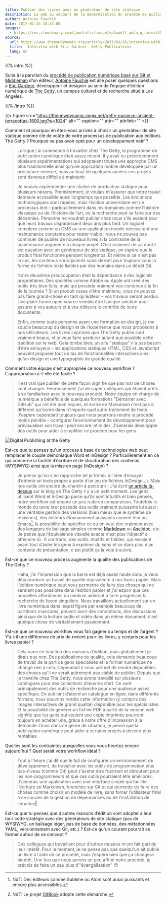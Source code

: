```yaml
---
title: Publier des livres avec un générateur de site statique
description: Le web au secours de la modernisation du procéde de publication de livres numériques et papier.
author: Antoine Fauchié
date: 2017-01-23 15:37:00
images:
  - https://res.cloudinary.com/jamstatic/image/upload/f_auto,q_auto/v1523364540/eric_ruth_greg_1009_1200.jpg
source:
  url: https://www.thenewdynamic.org/article/2017/01/26/interview-with-eric-gardner-getty/
  title:  Interview with Eric Gardner, Getty Publications
  lang: en
---
```


{{% intro %}}

Suite à la parution du [procédé de publication numérique basé sur Git et Middleman](http://blogs.getty.edu/iris/an-editors-view-of-digital-publishing/)
d’un éditeur, [Antoine Fauchié](https://www.quaternum.net/) est allé poser
quelques questions à [Eric Gardner](http://egardner.github.io/), développeur et
designer au sein de l’équipe d’édition numérique de [The Getty](https://getty.edu/), 
un campus culturel et de recherche situé à Los Angeles.

{{% /intro %}}

{{< figure
src="https://thenewdynamic.imgix.net/getty-museum-ancient-terracottas-1600.jpg?w=1024"
alt="" caption="" attr="" attrlink="" >}}

Comment et pourquoi en êtes-vous arrivés à choisir un générateur de site
statique comme clé de voûte de votre processus de publication aux éditions The
Getty ? Pourquoi ne pas avoir opté pour un développement natif ? 

> Lorsque j'ai commencé à travailler chez The Getty, le programme de publication
> numérique était assez récent. Il y avait eu précédemment plusieurs
> expérimentations qui adoptaient toutes une approche CMS plus traditionnelle
> ainsi qu'une application mobile développée par un prestataire externe, mais au
> bout de quelques années ces projets sont devenus difficile à maintenir.
> 
> Je voulais expérimenter une chaîne de production statique pour plusieurs
> raisons. Premièrement, je voulais m'assurer que notre travail demeure accessible
> aussi longtemps que possible. Les évolutions technologiques sont rapides, mais
> l’édition universitaire est un processus lent – particulièrement dans les
> domaines comme l’histoire classique ou de l’histoire de l’art, où la recherche
> peut se faire sur des décennies. Personne ne voudrait publier chez nous s'ils
> avaient peur que leurs travaux disparaissent deux ans plus tard. Un logiciel
> complexe comme un CMS ou une application mobile nécessitent une maintenance
> constante pour rester viable ; vous ne pouvez pas continuer de publier de
> nouveaux livres si la contrainte de la maintenance augmente à chaque projet.
> C’est vraiment de ça dont il est question avec un générateur de site statique,
> on espère que le produit final fonctionne pendant longtemps. Et même si ce n'est
> pas le cas, les contenus sous-jacents subsisteront pour toujours sous la forme
> de fichiers texte lisibles par des humains dans un dépôt Git.
> 
> Notre deuxième préoccupation était la dépendance à des logiciels propriétaires.
> Des sociétés comme Adobe ou Apple ont créé des outils très bien faits, mais qui
> possède vraiment vos contenus à la fin de la journée ? Si un produit cesse
> d’être maintenu, vous ne pouvez pas faire grand-chose en tant qu'éditeur – vos
> travaux seront perdus. Une plate-forme open source semble être l’unique solution
> pour assurer à vos auteurs et à vos éditeurs le contrôle de leurs documents.
> 
> Enfin, comme toute personne ayant une formation en design, je me soucie beaucoup
> du design et de l’expérience que nous proposons à nos utilisateurs. Les livres
> imprimés que The Getty publie sont vraiment beaux, et je veux faire perdurer
> autant que possible cette tradition sur le web. Cela tombe bien, un site
> "statique" n'a pas besoin d’être ennuyeux – les applications statiques HTML, CSS
> et JavaScript peuvent proposer tout un tas de fonctionnalités interactives ainsi
> qu’un design et une typographie de grande qualité.

Comment votre équipe s'est appropriée ce nouveau workflow ? L'appropriation
a-t-elle été facile ?

> Il est vrai que publier de cette façon signifie que pas mal de choses vont
> changer. Heureusement j'ai de super collègues qui étaient prêts à se
> familiariser avec le nouveau procédé. Notre équipe en charge du numérique a
> bénéficié de quelques formations "Démarrer avec GitHub" qui ont été bien reçues,
> et écrire en Markdown n'est pas si différent qu'écrire dans n'importe quel autre
> traitement de texte. J'espère cependant toujours que nous pourrons rendre le
> procédé moins pénible – configurer l’environnement de développement pour
> prévisualiser son travail peut encore intimider. J'aimerais développer des
> outils pour aider à simplifier ce procédé pour les gens.

![Digital Publishing at the Getty](https://blogs.getty.edu/iris/files/2016/05/eric_ruth_greg_1009_1200.jpg)

Est-ce que tu penses qu'un process à base de technologies web peut remplacer le
couple démoniaque Word et InDesign ? Particulièrement en ce qui concerne la
facilité d’écriture et de structuration des contenus (WYSIWYG) ainsi que la mise
en page (InDesign) ?

> Je pense qu'on s'en rapproche (et je frémis à l’idée d’essayer d’obtenir un
> texte propre à partir d’un jeu de fichiers InDesign…). Mais nos outils ont
> encore du chemin à parcourir ; J’ai écrit
> [un article là-dessus](http://blogs.getty.edu/iris/digital-publishing-needs-new-tools/)
> sur le blog de The Getty il y a un petit moment. Les gens utilisent Word et
> InDesign parce qu'ils sont intuitifs et bien pensés, notre workflow est encore
> un peu rude en comparaison. Toutefois le monde du texte brut possède des outils
> vraiment puissants lui aussi : une véritable gestion des versions (bien mieux
> que le système de révisions), des éditeurs étonnamment puissants comme Vim ou
> Emacs[^1], la possibilité de spécifier ce qu'on veut dire vraiment avec des 
> langages de balisage simples comme
> [Markdown](https://learnxinyminutes.com/docs/fr-fr/markdown/) ou
> [Asciidoc](https://learnxinyminutes.com/docs/asciidoc/), etc. Je pense que
> l’équivalence visuelle exacte n'est plus l’objectif à atteindre ici. À
> contrario, des outils intuitifs et fiables, qui essaient avant tout d’aider les
> gens à exprimer du _sens_ et ce dans plus d’un contexte de présentation, c'est
> plutôt ça la voie à suivre.

Est-ce que ce nouveau process augmente la qualité des publications de The Getty ?

> Haha, j'ai l’impression que la barre est déjà assez haute donc je veux déjà
> produire un travail de qualité équivalente à nos livres papier. Mais l’édition
> numérique peut vous permettre de faire des choses qui ne seraient pas possibles
> dans l’édition papier et j'ai espoir que ces nouvelles affordances du médium
> aideront à faire progresser la recherche de façon singulière. Nous travaillons
> actuellement sur un livre numérique dans lequel figure par exemple beaucoup de
> partitions musicales, pouvoir avoir des annotations, des discussions ainsi que
> de la lecture audio et vidéo dans un même document, c'est quelque chose de
> véritablement passionnant.

Est-ce que ce nouveau workflow vous fait gagner du temps et de l’argent ? Y’a
t-il une différence de prix de revient pour les livres, y compris pour les
livres papier ?

> Cela varie en fonction des maisons d’édition, mais globalement je dirais que
> non. Des publications de qualité, cela demande beaucoup de travail de la part de
> gens spécialisés et le format numérique ne change rien à cela. Cependant il nous
> permet de rendre disponibles des choses qu'il ne serait autrement pas viable de
> publier. Depuis que je travaille chez The Getty, nous avons travaillé sur
> plusieurs catalogues pour des collections d’œuvres d’art. Ce sont principalement
> des outils de recherche pour une audience assez spécifique. En publiant d’abord
> un catalogue en ligne, dans différents formats, nous pouvons rendre cette
> information (y compris des images interactives de grand qualité) disponible pour
> les spécialistes. Et la possibilité de générer un fichier PDF à partir de la
> version web signifie que les gens qui veulent une copie imprimée pourront
> toujours en acheter une, grâce à notre offre d’impression à la demande. Donc
> dans ce genre de situation, je pense que la publication numérique peut aider à
> certains projets à devenir plus rentables.

Quelles sont les contraintes auxquelles vous vous heurtez encore aujourd’hui ?
Quel serait votre workflow idéal ?

> Tout à l’heure j'ai dit que le fait de configurer un environnement de
> développement, de travailler avec les outils de programmation plus bas-niveau
> (comme Git) peut s'avérer être frustrant et déroutant pour les non-programmeurs
> et que ces outils pourraient être améliorés. J'aimerais une application avec une
> interface simple qui facilite l’écriture en Markdown, branchée sur Git et qui
> permette de faire des choses comme choisir un modèle de livre, sans forcer
> l’utilisateur final à se soucier de la gestion de dépendances ou de
> l’installation de librairies[^2].

Est-ce que tu penses que d’autres maisons d’édition vont adopter à leur tour
cette stratégie avec des générateurs de site statique (pas de WYSIWYG, un
balisage léger, pas de base de données, des métadonnées YAML, versionnement avec
Git, etc.) ? Est-ce qu'un courant pourrait se former autour de ce concept ?

> Des collègues qui travaillent pour d’autres musées m'ont fait part de leur
> intérêt. Pour le moment, je ne pense pas que quelqu'un ait publié un livre à
> l’aide de ce procédé, mais j'espère bien que ça changera bientôt. Une fois que
> nous aurons un peu affiné notre procédé, je prévois de faire un peu plus
> d’"évangélisation" 😉

[^1]: NdT: Des éditeurs comme Sublime ou Atom sont aussi puissants et encore plus accessibles.

[^2]: NdT: Le projet [GitBook](https://www.gitbook.com) adopte cette démarche.
